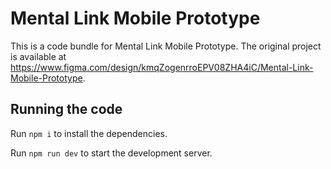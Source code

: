 
  # Mental Link Mobile Prototype

  This is a code bundle for Mental Link Mobile Prototype. The original project is available at https://www.figma.com/design/kmqZogenrroEPV08ZHA4iC/Mental-Link-Mobile-Prototype.

  ## Running the code

  Run `npm i` to install the dependencies.

  Run `npm run dev` to start the development server.
  